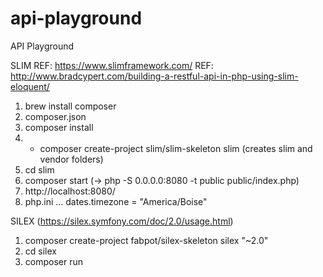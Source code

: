 # api-playground
API Playground

SLIM
REF: https://www.slimframework.com/
REF: http://www.bradcypert.com/building-a-restful-api-in-php-using-slim-eloquent/
1. brew install composer
2. composer.json
3. composer install
4. * composer create-project slim/slim-skeleton slim (creates slim and vendor folders)
5. cd slim
6. composer start (-> php -S 0.0.0.0:8080 -t public public/index.php)
7. http://localhost:8080/
8. php.ini ... dates.timezone = "America/Boise"

SILEX (https://silex.symfony.com/doc/2.0/usage.html)
1. composer create-project fabpot/silex-skeleton silex "~2.0"
2. cd silex
3. composer run